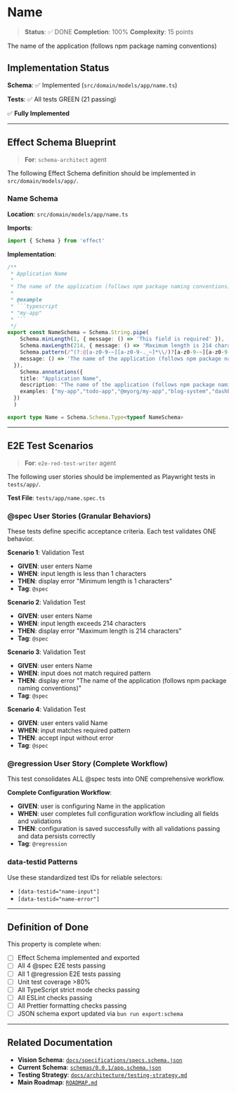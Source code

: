 # Name

> **Status**: ✅ DONE
> **Completion**: 100%
> **Complexity**: 15 points

The name of the application (follows npm package naming conventions)

## Implementation Status

**Schema**: ✅ Implemented (`src/domain/models/app/name.ts`)

**Tests**: ✅ All tests GREEN (21 passing)

✅ **Fully Implemented**

---

## Effect Schema Blueprint

> **For**: `schema-architect` agent

The following Effect Schema definition should be implemented in `src/domain/models/app/`.

### Name Schema

**Location**: `src/domain/models/app/name.ts`

**Imports**:

```typescript
import { Schema } from 'effect'
```

**Implementation**:

````typescript
/**
 * Application Name
 *
 * The name of the application (follows npm package naming conventions)
 *
 * @example
 * ```typescript
 * "my-app"
 * ```
 */
export const NameSchema = Schema.String.pipe(
    Schema.minLength(1, { message: () => 'This field is required' }),
    Schema.maxLength(214, { message: () => 'Maximum length is 214 characters' }),
    Schema.pattern(/^(?:@[a-z0-9-~][a-z0-9-._~]*\\/)?[a-z0-9-~][a-z0-9-._~]*$/, {
    message: () => 'The name of the application (follows npm package naming conventions)'
  }),
    Schema.annotations({
    title: "Application Name",
    description: "The name of the application (follows npm package naming conventions)",
    examples: ["my-app","todo-app","@myorg/my-app","blog-system","dashboard-admin"]
  })
  )

export type Name = Schema.Schema.Type<typeof NameSchema>
````

---

## E2E Test Scenarios

> **For**: `e2e-red-test-writer` agent

The following user stories should be implemented as Playwright tests in `tests/app/`.

**Test File**: `tests/app/name.spec.ts`

### @spec User Stories (Granular Behaviors)

These tests define specific acceptance criteria. Each test validates ONE behavior.

**Scenario 1**: Validation Test

- **GIVEN**: user enters Name
- **WHEN**: input length is less than 1 characters
- **THEN**: display error "Minimum length is 1 characters"
- **Tag**: `@spec`

**Scenario 2**: Validation Test

- **GIVEN**: user enters Name
- **WHEN**: input length exceeds 214 characters
- **THEN**: display error "Maximum length is 214 characters"
- **Tag**: `@spec`

**Scenario 3**: Validation Test

- **GIVEN**: user enters Name
- **WHEN**: input does not match required pattern
- **THEN**: display error "The name of the application (follows npm package naming conventions)"
- **Tag**: `@spec`

**Scenario 4**: Validation Test

- **GIVEN**: user enters valid Name
- **WHEN**: input matches required pattern
- **THEN**: accept input without error
- **Tag**: `@spec`

### @regression User Story (Complete Workflow)

This test consolidates ALL @spec tests into ONE comprehensive workflow.

**Complete Configuration Workflow**:

- **GIVEN**: user is configuring Name in the application
- **WHEN**: user completes full configuration workflow including all fields and validations
- **THEN**: configuration is saved successfully with all validations passing and data persists correctly
- **Tag**: `@regression`

### data-testid Patterns

Use these standardized test IDs for reliable selectors:

- `[data-testid="name-input"]`
- `[data-testid="name-error"]`

---

## Definition of Done

This property is complete when:

- [ ] Effect Schema implemented and exported
- [ ] All 4 @spec E2E tests passing
- [ ] All 1 @regression E2E tests passing
- [ ] Unit test coverage >80%
- [ ] All TypeScript strict mode checks passing
- [ ] All ESLint checks passing
- [ ] All Prettier formatting checks passing
- [ ] JSON schema export updated via `bun run export:schema`

---

## Related Documentation

- **Vision Schema**: [`docs/specifications/specs.schema.json`](../specs.schema.json)
- **Current Schema**: [`schemas/0.0.1/app.schema.json`](../../schemas/0.0.1/app.schema.json)
- **Testing Strategy**: [`docs/architecture/testing-strategy.md`](../../architecture/testing-strategy.md)
- **Main Roadmap**: [`ROADMAP.md`](../../../ROADMAP.md)
